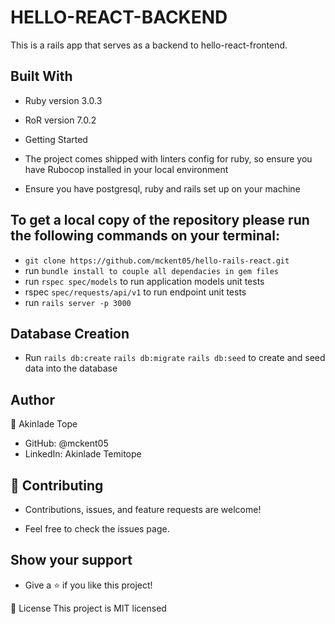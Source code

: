 # HELLO-REACT-BACKEND

This is a rails app that serves as a backend to hello-react-frontend.

## Built With
- Ruby version 3.0.3
- RoR version 7.0.2
- Getting Started
- The project comes shipped with linters config for ruby, so ensure you have Rubocop installed in your local environment

- Ensure you have postgresql, ruby and rails set up on your machine
## To get a local copy of the repository please run the following commands on your terminal:
- `git clone https://github.com/mckent05/hello-rails-react.git`
- run `bundle install to couple all dependacies in gem files`
- run `rspec spec/models` to run application models unit tests
- rspec `spec/requests/api/v1` to run endpoint unit tests
- run `rails server -p 3000`

## Database Creation

- Run `rails db:create` `rails db:migrate` `rails db:seed` to create and seed data into the database

## Author
👤 Akinlade Tope

- GitHub: @mckent05
- LinkedIn: Akinlade Temitope
## 🤝 Contributing
- Contributions, issues, and feature requests are welcome!

- Feel free to check the issues page.

## Show your support
- Give a ⭐️ if you like this project!

📝 License
This project is MIT licensed
